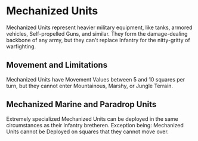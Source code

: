 # Mechanized Units

Mechanized Units represent heavier military equipment, like tanks, armored vehicles, Self-propelled Guns, and similar.  They form the damage-dealing backbone of any army, but they can't replace Infantry for the nitty-gritty of warfighting.

## Movement and Limitations

Mechanized Units have Movement Values between 5 and 10 squares per turn, but they cannot enter Mountainous, Marshy, or Jungle Terrain.  

## Mechanized Marine and Paradrop Units

Extremely specialized Mechanized Units can be deployed in the same circumstances as their Infantry bretheren.  Exception being: Mechanized Units cannot be Deployed on squares that they cannot move over.
